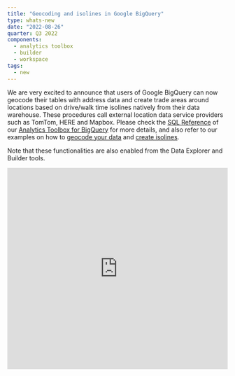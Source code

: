 ```yaml
---
title: "Geocoding and isolines in Google BigQuery"
type: whats-new
date: "2022-08-26"
quarter: Q3 2022
components:
  - analytics toolbox
  - builder
  - workspace
tags:
  - new
---
```


We are very excited to announce that users of Google BigQuery can now geocode their tables with address data and create trade areas around locations based on drive/walk time isolines natively from their data warehouse. These procedures call external location data service providers such as TomTom, HERE and Mapbox. Please check the [SQL Reference](/analytics-toolbox-bigquery/sql-reference/lds/) of our [Analytics Toolbox for BigQuery](/analytics-toolbox-bigquery/overview/getting-started/) for more details, and also refer to our examples on how to [geocode your data](/analytics-toolbox-bigquery/examples/geocoding-your-address-data/) and [create isolines](/analytics-toolbox-bigquery/examples/trade-areas-based-on-isolines/). 

Note that these functionalities are also enabled from the Data Explorer and Builder tools. 


<div class='video-wrapper'>
  <iframe src="https://player.vimeo.com/video/760993303?h=3972c1fb59&autoplay=1&muted=1&autopause=0&loop=1" width="100%" height="460" frameborder="0" allow="autoplay; fullscreen" allowfullscreen></iframe>
</div>